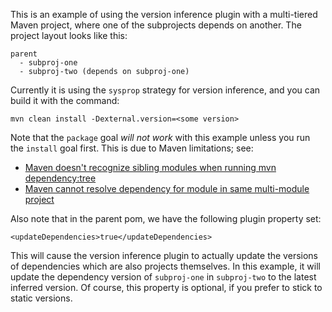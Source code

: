 This is an example of using the version inference plugin with a multi-tiered
Maven project, where one of the subprojects depends on another. The project
layout looks like this:

    parent
      - subproj-one
      - subproj-two (depends on subproj-one)

Currently it is using the `sysprop` strategy for version inference, and you can
build it with the command:

    mvn clean install -Dexternal.version=<some version>
    
Note that the `package` goal _will not work_ with this example unless you 
run the `install` goal first. This is due to Maven limitations; see:

 * [Maven doesn't recognize sibling modules when running mvn dependency:tree](https://stackoverflow.com/questions/1677473/maven-doesnt-recognize-sibling-modules-when-running-mvn-dependencytree)
 * [Maven cannot resolve dependency for module in same multi-module project](https://stackoverflow.com/questions/29712865/maven-cannot-resolve-dependency-for-module-in-same-multi-module-project)

Also note that in the parent pom, we have the following plugin property set:

    <updateDependencies>true</updateDependencies>

This will cause the version inference plugin to actually update the versions of
dependencies which are also projects themselves. In this example, it will 
update the dependency version of `subproj-one` in `subproj-two` to the latest
inferred version. Of course, this property is optional, if you prefer to stick
to static versions.
